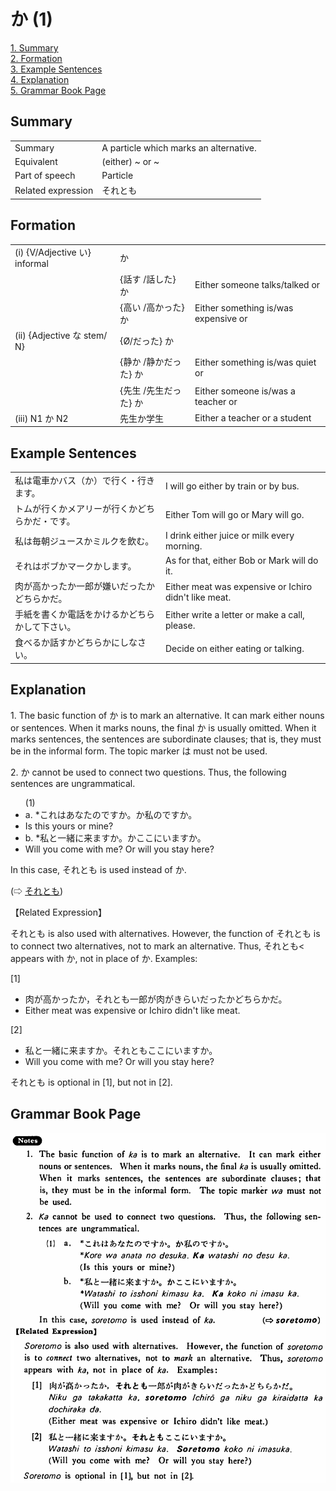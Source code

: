 # か (1)

[1. Summary](#summary)<br>
[2. Formation](#formation)<br>
[3. Example Sentences](#example-sentences)<br>
[4. Explanation](#explanation)<br>
[5. Grammar Book Page](#grammar-book-page)<br>


## Summary

<table><tr>   <td>Summary</td>   <td>A particle which marks an alternative.</td></tr><tr>   <td>Equivalent</td>   <td>(either) ~ or ~</td></tr><tr>   <td>Part of speech</td>   <td>Particle</td></tr><tr>   <td>Related expression</td>   <td>それとも</td></tr></table>

## Formation

<table class="table"><tbody><tr class="tr head"><td class="td"><span class="numbers">(i)</span> <span> <span class="bold">{V/Adjective い}    informal</span></span></td><td class="td"><span class="concept">か</span> </td><td class="td"><span>&nbsp;</span></td></tr><tr class="tr"><td class="td"><span>&nbsp;</span></td><td class="td"><span>{話す /話した} <span class="concept">か</span></span></td><td class="td"><span>Either    someone talks/talked or</span></td></tr><tr class="tr"><td class="td"><span>&nbsp;</span></td><td class="td"><span>{高い /高かった} <span class="concept">か</span></span></td><td class="td"><span>Either    something is/was expensive or</span></td></tr><tr class="tr head"><td class="td"><span class="numbers">(ii)</span> <span> <span class="bold">{Adjective な stem/   N}</span></span></td><td class="td"><span>{</span><span class="concept">Ø</span><span>/<span class="concept">だった</span>} <span class="concept">か</span></span></td><td class="td"><span>&nbsp;</span></td></tr><tr class="tr"><td class="td"><span>&nbsp;</span></td><td class="td"><span>{静か /静か<span class="concept">だった</span>} <span class="concept">か</span></span></td><td class="td"><span>Either    something is/was quiet or</span></td></tr><tr class="tr"><td class="td"><span>&nbsp;</span></td><td class="td"><span>{先生 /先生<span class="concept">だった</span>} <span class="concept">か</span></span></td><td class="td"><span>Either    someone is/was a teacher or</span></td></tr><tr class="tr head"><td class="td"><span class="bold"><span><span class="numbers">(iii)</span> N1 か N2</span></span></td><td class="td"><span>先生<span class="concept">か</span>学生</span> </td><td class="td"><span>Either    a teacher or a student</span></td></tr></tbody></table>

## Example Sentences

<table><tr>   <td>私は電車かバス（か）で行く・行きます。</td>   <td>I will go either by train or by bus.</td></tr><tr>   <td>トムが行くかメアリーが行くかどちらかだ・です。</td>   <td>Either Tom will go or Mary will go.</td></tr><tr>   <td>私は毎朝ジュースかミルクを飲む。</td>   <td>I drink either juice or milk every morning.</td></tr><tr>   <td>それはボブかマークかします。</td>   <td>As for that, either Bob or Mark will do it.</td></tr><tr>   <td>肉が高かったか一郎が嫌いだったかどちらかだ。</td>   <td>Either meat was expensive or Ichiro didn't like meat.</td></tr><tr>   <td>手紙を書くか電話をかけるかどちらかして下さい。</td>   <td>Either write a letter or make a call, please.</td></tr><tr>   <td>食べるか話すかどちらかにしなさい。</td>   <td>Decide on either eating or talking.</td></tr></table>

## Explanation

<p>1. The basic function of <span class="cloze">か</span> is to mark an alternative. It can mark either nouns or sentences. When it marks nouns, the final <span class="cloze">か</span> is usually omitted. When it marks sentences, the sentences are subordinate clauses; that is, they must be in the informal form. The topic marker は must not be used.</p>  <p>2. <span class="cloze">か</span> cannot be used to connect two questions. Thus, the following sentences are ungrammatical.</p>  <ul>(1) <li>a. *これはあなたのです<span class="cloze">か</span>。<span class="cloze">か</span>私のです<span class="cloze">か</span>。</li> <li>Is this yours or mine?</li> <div class="divide"></div> <li>b. *私と一緒に来ます<span class="cloze">か</span>。<span class="cloze">か</span>ここにいます<span class="cloze">か</span>。</li> <li>Will you come with me? Or will you stay here?</li> </ul>  <p>In this case, それとも is used instead of <span class="cloze">か</span>.</p>   (⇨ <a href="#㊦ それとも">それとも</a>)</p>  <p>【Related Expression】</p>  <p>それとも is also used with alternatives. However, the function of それとも is to connect two alternatives, not to mark an alternative. Thus, それとも< appears with <span class="cloze">か</span>, not in place of <span class="cloze">か</span>. Examples:</p>  <p>[1]</p>  <ul> <li>肉が高かった<span class="cloze">か</span>，それとも一郎が肉がきらいだった<span class="cloze">か</span>どちらかだ。</li> <li>Either meat was expensive or Ichiro didn't like meat.</li> </ul>  <p>[2]</p>  <ul> <li>私と一緒に来ます<span class="cloze">か</span>。それともここにいます<span class="cloze">か</span>。</li> <li>Will you come with me? Or will you stay here?</li> </ul>  <p>それとも is optional in [1], but not in [2].</p>

## Grammar Book Page

![](../img/Basicか.png)


